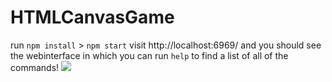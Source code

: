 # HTMLCanvasGame
run ```npm install``` > ```npm start```
visit http://localhost:6969/ and you should see the webinterface in which you can run ```help``` to find a list of all of the commands!
![](https://i.imgur.com/m44y7fR.png)
